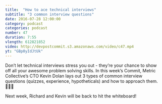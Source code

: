 ```yaml
---
title:  "How to ace technical interviews"
subtitle: "3 common interview questions"
date: 2016-07-28 12:00:00
category: podcast
categories: podcast
number: 47
duration: 7:55
vlength: 612821852
video: http://devpostcommit.s3.amazonaws.com/video/c47.mp4
yt: "GBp0yIdJtUk"
---
```


Don’t let technical interviews stress you out - they’re your chance to show off all your awesome problem solving skills. In this week’s Commit, Metric Collective’s CTO Kevin Dolan lays out 3 types of common interview questions (quizzes, experience, hypotheticals) and how to approach them. 🔑🔑🔑

Next week, Richard and Kevin will be back to hit the whiteboard!
